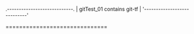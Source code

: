 .----------------------------.
| gitTest_01 contains git-tf |
'----------------------------'

==============================
